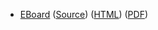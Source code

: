 * [EBoard](../eboards/eboard.14.html)
  ([Source](../eboards/eboard.14.md))
  ([HTML](../eboards/eboard.14.html))
  ([PDF](../eboards/eboard.14.pdf))
